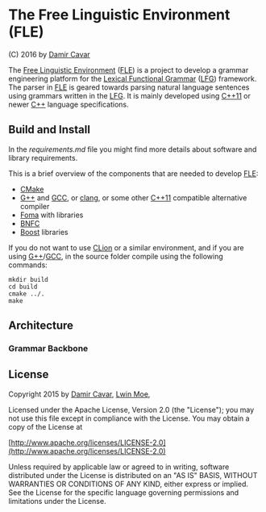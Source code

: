 # The Free Linguistic Environment (FLE)


(C) 2016 by [Damir Cavar]



The [Free Linguistic Environment] ([FLE]) is a project to develop a grammar engineering platform for the 
[Lexical Functional Grammar] ([LFG]) framework. The parser in [FLE] is geared towards parsing natural
language sentences using grammars written in the [LFG]. It is mainly developed using [C++11] or newer [C++]
language specifications.



## Build and Install

In the *requirements.md* file you might find more details about software and library requirements.

This is a brief overview of the components that are needed to develop [FLE]:

* [CMake]
* [G++] and [GCC], or [clang], or some other [C++11] compatible alternative compiler
* [Foma] with libraries
* [BNFC]
* [Boost] libraries


If you do not want to use [CLion] or a similar environment, and if you are using [G++]/[GCC], in the
source folder compile using the following commands:

	mkdir build
	cd build
	cmake ../.
	make




## Architecture



### Grammar Backbone



## License

Copyright 2015 by [Damir Cavar], [Lwin Moe], 

Licensed under the Apache License, Version 2.0 (the "License");
you may not use this file except in compliance with the License.
You may obtain a copy of the License at

[http://www.apache.org/licenses/LICENSE-2.0](http://www.apache.org/licenses/LICENSE-2.0)

Unless required by applicable law or agreed to in writing, software
distributed under the License is distributed on an "AS IS" BASIS,
WITHOUT WARRANTIES OR CONDITIONS OF ANY KIND, either express or implied.
See the License for the specific language governing permissions and
limitations under the License.




[CMake]: https://cmake.org/ "CMake, the cross-platform, open-source build system"
[G++]: https://gcc.gnu.org/ "g++ is part of the GNU Compiler Collection"
[GCC]: https://gcc.gnu.org/ "g++ is part of the GNU Compiler Collection"
[clang]: http://clang.llvm.org/ "clang: C language family frontend for LLVM"
[Damir Cavar]: http://linguistlist.org/people/damir_cavar.html "Damir Cavar"
[Lwin Moe]: http://linguistlist.org/people/lwin.html "Lwin Moe"
[Foma]: https://code.google.com/p/foma/ "Foma Finite-State Compiler and C Library"
[Boost]: http://www.boost.org/ "Boost C++ Libraries"
[Free Linguistic Environment]: http://gorilla.linguistlist.org/fle/ "Free Linguistic Engivornment (FLE)"
[FLE]: http://gorilla.linguistlist.org/fle/ "Free Linguistic Engivornment (FLE)"
[LFG]: https://en.wikipedia.org/wiki/Lexical_functional_grammar "Lexical Functional Grammar (LFG)"
[Lexical Functional Grammar]: https://en.wikipedia.org/wiki/Lexical_functional_grammar "Lexical Functional Grammar (LFG)"
[C++11]: https://en.wikipedia.org/wiki/C%2B%2B11 "C++11 Wiki"
[C++]: https://en.wikipedia.org/wiki/C%2B%2B "C++ Wiki"
[BNFC]: http://bnfc.digitalgrammars.com/ "BNF Converter"
[CLion]: https://www.jetbrains.com/clion/ "CLion by JetBrains"

